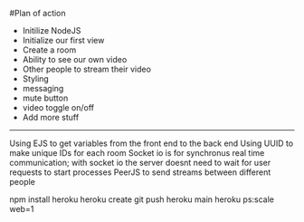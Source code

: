 #Plan of action

- Initilize NodeJS 
- Initialize our first view 
- Create a room 
- Ability to see our own video 
- Other people to stream their video 
- Styling 
- messaging 
- mute button 
- video toggle on/off 
- Add more stuff 


-------

Using EJS to get variables from the front end to the back end 
Using UUID to make unique IDs for each room
Socket io is for synchronus real time communication; with socket io the server doesnt need to wait for user requests to start processes
PeerJS to send streams between different people 



npm install heroku 
heroku create 
git push heroku main
heroku ps:scale web=1

